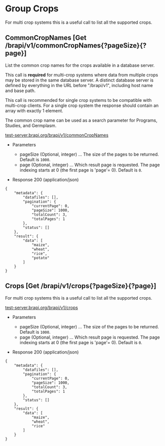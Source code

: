 
# Group Crops

For multi crop systems this is a useful call to list all the supported crops.



## CommonCropNames [Get /brapi/v1/commonCropNames{?pageSize}{?page}]

List the common crop names for the crops available in a database server. 

This call is **required** for multi-crop systems where data from multiple crops may be stored in the same database server. A distinct database server is defined by everything in the URL before "/brapi/v1", including host name and base path.  

This call is recommended for single crop systems to be compatible with multi-crop clients. For a single crop system the response should contain an array with exactly 1 element. 

The common crop name can be used as a search parameter for Programs, Studies, and Germplasm.

<a href="https://test-server.brapi.org/brapi/v1/commonCropNames"> test-server.brapi.org/brapi/v1/commonCropNames</a> 

+ Parameters
    + pageSize (Optional, integer) ... The size of the pages to be returned. Default is `1000`.
    + page (Optional, integer) ... Which result page is requested. The page indexing starts at 0 (the first page is 'page'= 0). Default is `0`.


+ Response 200 (application/json)
```
{
    "metadata": {
        "datafiles": [],
        "pagination": {
            "currentPage": 0,
            "pageSize": 1000,
            "totalCount": 3,
            "totalPages": 1
        },
        "status": []
    },
    "result": {
        "data": [
            "maize",
            "wheat",
            "rice",
            "potato"
        ]
    }
}
```

## Crops [Get /brapi/v1/crops{?pageSize}{?page}]

For multi crop systems this is a useful call to list all the supported crops.

<a href="https://test-server.brapi.org/brapi/v1/crops"> test-server.brapi.org/brapi/v1/crops</a> 

+ Parameters
    + pageSize (Optional, integer) ... The size of the pages to be returned. Default is `1000`.
    + page (Optional, integer) ... Which result page is requested. The page indexing starts at 0 (the first page is 'page'= 0). Default is `0`.


+ Response 200 (application/json)
```
{
    "metadata": {
        "datafiles": [],
        "pagination": {
            "currentPage": 0,
            "pageSize": 1000,
            "totalCount": 3,
            "totalPages": 1
        },
        "status": []
    },
    "result": {
        "data": [
            "maize",
            "wheat",
            "rice"
        ]
    }
}
```